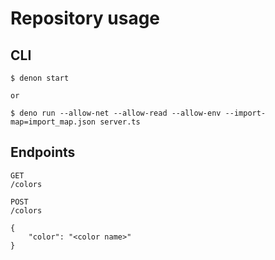 # Repository usage


## CLI

```
$ denon start

or

$ deno run --allow-net --allow-read --allow-env --import-map=import_map.json server.ts
```

## Endpoints

```
GET
/colors
```

```
POST
/colors

{
    "color": "<color name>"
}
```
